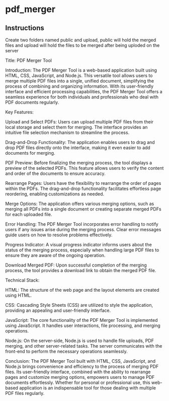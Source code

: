 # pdf_merger

## Instructions
Create two folders named public and upload, public will hold the merged files and upload will hold the files to be merged after being uploded on the server

Title: PDF Merger Tool

Introduction:
The PDF Merger Tool is a web-based application built using HTML, CSS, JavaScript, and Node.js. This versatile tool allows users to merge multiple PDF files into a single, unified document, simplifying the process of combining and organizing information. With its user-friendly interface and efficient processing capabilities, the PDF Merger Tool offers a seamless experience for both individuals and professionals who deal with PDF documents regularly.

Key Features:

Upload and Select PDFs: Users can upload multiple PDF files from their local storage and select them for merging. The interface provides an intuitive file selection mechanism to streamline the process.

Drag-and-Drop Functionality: The application enables users to drag and drop PDF files directly onto the interface, making it even easier to add documents for merging.

PDF Preview: Before finalizing the merging process, the tool displays a preview of the selected PDFs. This feature allows users to verify the content and order of the documents to ensure accuracy.

Rearrange Pages: Users have the flexibility to rearrange the order of pages within the PDFs. The drag-and-drop functionality facilitates effortless page reordering, enabling customizations as needed.

Merge Options: The application offers various merging options, such as merging all PDFs into a single document or creating separate merged PDFs for each uploaded file.

Error Handling: The PDF Merger Tool incorporates error handling to notify users if any issues arise during the merging process. Clear error messages guide users on how to resolve problems effectively.

Progress Indicator: A visual progress indicator informs users about the status of the merging process, especially when handling large PDF files to ensure they are aware of the ongoing operation.

Download Merged PDF: Upon successful completion of the merging process, the tool provides a download link to obtain the merged PDF file.

Technical Stack:

HTML: The structure of the web page and the layout elements are created using HTML.

CSS: Cascading Style Sheets (CSS) are utilized to style the application, providing an appealing and user-friendly interface.

JavaScript: The core functionality of the PDF Merger Tool is implemented using JavaScript. It handles user interactions, file processing, and merging operations.

Node.js: On the server-side, Node.js is used to handle file uploads, PDF merging, and other server-related tasks. The server communicates with the front-end to perform the necessary operations seamlessly.

Conclusion:
The PDF Merger Tool built with HTML, CSS, JavaScript, and Node.js brings convenience and efficiency to the process of merging PDF files. Its user-friendly interface, combined with the ability to rearrange pages and customize merging options, empowers users to manage PDF documents effortlessly. Whether for personal or professional use, this web-based application is an indispensable tool for those dealing with multiple PDF files regularly.
